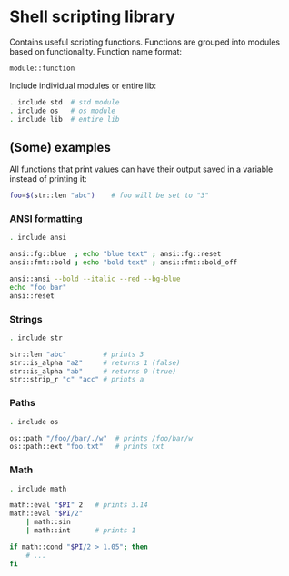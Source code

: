 # Shell scripting library

Contains useful scripting functions. Functions are grouped into modules based on functionality. Function name format:
```sh
module::function
```

Include individual modules or entire lib:
```sh
. include std  # std module
. include os   # os module
. include lib  # entire lib
```

## (Some) examples

All functions that print values can have their output saved in a variable instead of printing it:
```bash
foo=$(str::len "abc")    # foo will be set to "3"
```

### ANSI formatting
```sh
. include ansi

ansi::fg::blue  ; echo "blue text" ; ansi::fg::reset
ansi::fmt::bold ; echo "bold text" ; ansi::fmt::bold_off

ansi::ansi --bold --italic --red --bg-blue
echo "foo bar"
ansi::reset
```

### Strings
```bash
. include str

str::len "abc"         # prints 3
str::is_alpha "a2"     # returns 1 (false)
str::is_alpha "ab"     # returns 0 (true)
str::strip_r "c" "acc" # prints a 
```

### Paths
```bash
. include os

os::path "/foo//bar/./w"  # prints /foo/bar/w
os::path::ext "foo.txt"   # prints txt
```

### Math
```sh
. include math

math::eval "$PI" 2   # prints 3.14
math::eval "$PI/2" 
    | math::sin 
    | math::int      # prints 1

if math::cond "$PI/2 > 1.05"; then
    # ...
fi
```

